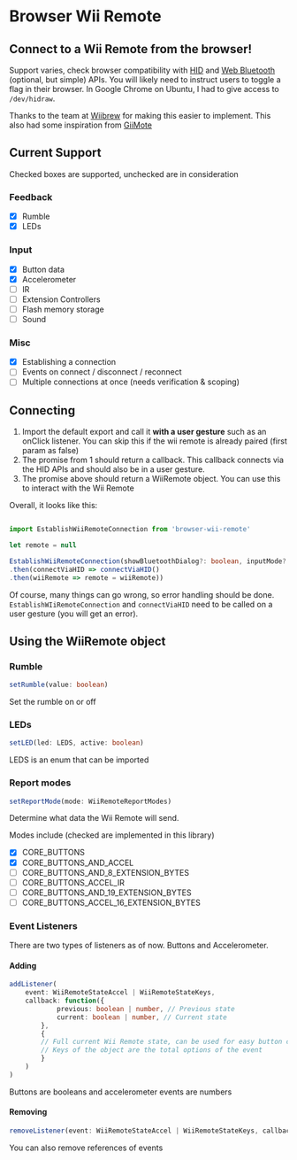 # Browser Wii Remote

## Connect to a Wii Remote from the browser!

Support varies, check browser compatibility with [HID](https://caniuse.com/?search=hid) and [Web Bluetooth](https://caniuse.com/?search=web%20bluetooth) (optional, but simple) APIs. You will likely need to instruct users to toggle a flag in their browser. In Google Chrome on Ubuntu, I had to give access to `/dev/hidraw`.

Thanks to the team at [Wiibrew](https://wiibrew.org/wiki/Wiimote) for making this easier to implement. This also had some inspiration from [GiiMote](https://code.google.com/archive/p/giimote/)

## Current Support

Checked boxes are supported, unchecked are in consideration

### Feedback

- [x] Rumble
- [x] LEDs

### Input

- [x] Button data
- [x] Accelerometer
- [ ] IR
- [ ] Extension Controllers
- [ ] Flash memory storage
- [ ] Sound

### Misc

- [x] Establishing a connection
- [ ] Events on connect / disconnect / reconnect
- [ ] Multiple connections at once (needs verification & scoping)

## Connecting

1. Import the default export and call it **with a user gesture** such as an onClick listener. You can skip this if the wii remote is already paired (first param as false)
2. The promise from 1 should return a callback. This callback connects via the HID APIs and should also be in a user gesture.
3. The promise above should return a WiiRemote object. You can use this to interact with the Wii Remote

Overall, it looks like this:

```ts

import EstablishWiiRemoteConnection from 'browser-wii-remote'

let remote = null

EstablishWiiRemoteConnection(showBluetoothDialog?: boolean, inputMode?: WiiRemoteReportModes)
.then(connectViaHID => connectViaHID()
.then(wiiRemote => remote = wiiRemote))
```

Of course, many things can go wrong, so error handling should be done. `EstablishWIiRemoteConnection` and `connectViaHID` need to be called on a user gesture (you will get an error).

## Using the WiiRemote object

### Rumble

```ts
setRumble(value: boolean)
```

Set the rumble on or off

### LEDs

```ts
setLED(led: LEDS, active: boolean)
```

LEDS is an enum that can be imported

### Report modes

```ts
setReportMode(mode: WiiRemoteReportModes)
```

Determine what data the Wii Remote will send.

Modes include (checked are implemented in this library)

- [x] CORE_BUTTONS
- [x] CORE_BUTTONS_AND_ACCEL
- [ ] CORE_BUTTONS_AND_8_EXTENSION_BYTES
- [ ] CORE_BUTTONS_ACCEL_IR
- [ ] CORE_BUTTONS_AND_19_EXTENSION_BYTES
- [ ] CORE_BUTTONS_ACCEL_16_EXTENSION_BYTES

### Event Listeners

There are two types of listeners as of now. Buttons and Accelerometer.

#### Adding

```ts
addListener(
    event: WiiRemoteStateAccel | WiiRemoteStateKeys,
    callback: function({
            previous: boolean | number, // Previous state
            current: boolean | number, // Current state
        },
        {
        // Full current Wii Remote state, can be used for easy button combinations
        // Keys of the object are the total options of the event
        }
    )
)
```

Buttons are booleans and accelerometer events are numbers

#### Removing

```ts
removeListener(event: WiiRemoteStateAccel | WiiRemoteStateKeys, callback: AboveFunction)
```

You can also remove references of events
